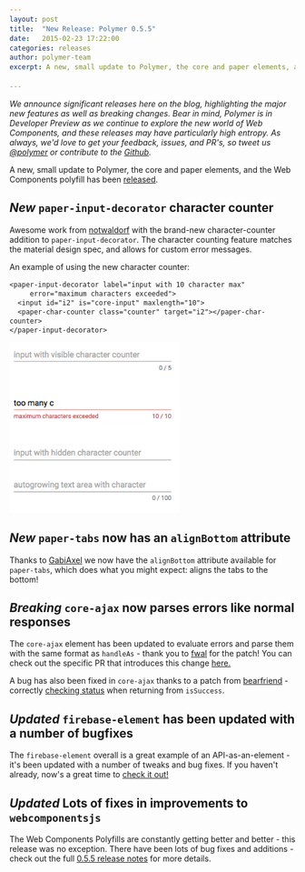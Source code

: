 ```yaml
---
layout: post
title:  "New Release: Polymer 0.5.5"
date:   2015-02-23 17:22:00
categories: releases
author: polymer-team
excerpt: A new, small update to Polymer, the core and paper elements, and Web Components polyfill has been released.

---
```


_We announce significant releases here on the blog, highlighting the major new features as well as breaking changes. Bear in mind, Polymer is in Developer Preview as we continue to explore the new world of Web Components, and these releases may have particularly high entropy. As always, we'd love to get your feedback, issues, and PR's, so tweet us [@polymer](https://twitter.com/polymer) or contribute to the [Github](https://github.com/Polymer)._

A new, small update to Polymer, the core and paper elements, and the Web Components polyfill has been [released](https://github.com/polymer/polymer/releases).

## _New_ `paper-input-decorator` character counter

Awesome work from [notwaldorf](https://github.com/notwaldorf) with the brand-new character-counter addition to `paper-input-decorator`. The character counting feature matches the material design spec, and allows for custom error messages.

An example of using the new character counter:

    <paper-input-decorator label="input with 10 character max"
         error="maximum characters exceeded">
      <input id="i2" is="core-input" maxlength="10">
      <paper-char-counter class="counter" target="i2"></paper-char-counter>
    </paper-input-decorator>
    
<img src="/images/releases/paper-input-char-counter.png" style="height: 300px; width: auto; margin-left: auto; margin-right: auto;" alt="paper input decorator image">

## _New_ `paper-tabs` now has an `alignBottom` attribute

Thanks to [GabiAxel](https://github.com/GabiAxel) we now have the `alignBottom` attribute available for `paper-tabs`, which does what you might expect: aligns the tabs to the bottom!

## _Breaking_ `core-ajax` now parses errors like normal responses

The `core-ajax` element has been updated to evaluate errors and parse them with the same format as `handleAs` - thank you to [fwal](https://github.com/fwal) for the patch! You can check out the specific PR that introduces this change [here.]((https://github.com/Polymer/core-ajax/pull/63))

A bug has also been fixed in `core-ajax` thanks to a patch from [bearfriend](https://github.com/bearfriend) - correctly [checking status](https://github.com/Polymer/core-ajax/commit/367df82) when returning from `isSuccess`.

## _Updated_ `firebase-element` has been updated with a number of bugfixes

The `firebase-element` overall is a great example of an API-as-an-element - it's been updated with a number of tweaks and bug fixes.  If you haven't already, now's a great time to [check it out!](https://github.com/polymer/firebase-element/)

## _Updated_ Lots of fixes in improvements to `webcomponentsjs`

The Web Components Polyfills are constantly getting better and better - this release was no exception. There have been lots of bug fixes and additions - check out the full [0.5.5 release notes](https://github.com/polymer/polymer/releases) for more details.
